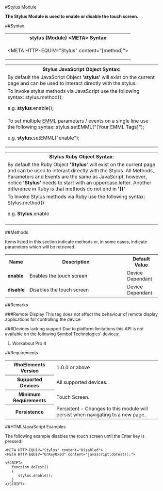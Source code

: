 
#Stylus Module

<b>
The Stylus Module is used to enable or disable the touch screen.
</b>

##Syntax

<table class="re-table"><tr><th class="tableHeading">stylus (Module) &lt;META&gt; Syntax
</th></tr><tr><td class="clsSyntaxCells clsOddRow"><p>&lt;META HTTP-EQUIV="Stylus" content="[method]"&gt;</p></td></tr></table>
<table class="re-table"><tr><th class="tableHeading">Stylus JavaScript Object Syntax:</th></tr><tr><td class="clsSyntaxCells clsOddRow">
By default the JavaScript Object <b>'stylus'</b> will exist on the current page and can be used to interact directly with the stylus.
</td></tr><tr><td class="clsSyntaxCells clsEvenRow">
To Invoke stylus methods via JavaScript use the following syntax: stylus.method();
<P />e.g. <b>stylus</b>.enable();
</td></tr><tr><td class="clsSyntaxCells clsEvenRow">							
To set multiple <a href="/rhoelements/EMMLOverview">EMML</a> parameters / events on a single line use the following syntax: stylus.setEMML("[Your EMML Tags]");
<P />
e.g. <b>stylus</b>.setEMML("enable");							
</td></tr></table>

<table class="re-table"><tr><th class="tableHeading">Stylus Ruby Object Syntax:</th></tr><tr><td class="clsSyntaxCells clsOddRow">
By default the Ruby Object <b>'Stylus'</b> will exist on the current page and can be used to interact directly with the Stylus. All Methods, Parameters and Events are the same as JavaScript, however, notice <b>'Stylus'</b> needs to start with an uppercase letter. Another difference in Ruby is that methods do not end in <b>'()'</b></td></tr><tr><td class="clsSyntaxCells clsEvenRow">
To Invoke Stylus methods via Ruby use the following syntax: Stylus.method()
<P />e.g. <b>Stylus</b>.enable</td></tr><tr><td class="clsSyntaxCells clsEvenRow" /></tr></table>


	

##Methods


Items listed in this section indicate methods or, in some cases, indicate parameters which will be retrieved.

<table class="re-table"><col width="10%" /><col width="68%" /><col width="22%" /><tr><th class="tableHeading">Name</th><th class="tableHeading">Description</th><th class="tableHeading">Default Value</th></tr><tr><td class="clsSyntaxCells clsOddRow"><b>enable</b></td><td class="clsSyntaxCells clsOddRow">Enables the touch screen</td><td class="clsSyntaxCells clsOddRow">Device Dependant</td></tr><tr><td class="clsSyntaxCells clsEvenRow"><b>disable</b></td><td class="clsSyntaxCells clsEvenRow">Disables the touch screen</td><td class="clsSyntaxCells clsEvenRow">Device Dependant</td></tr></table>





##Remarks


###Remote Display
This tag does not affect the behaviour of remote display applications for controlling the device

###Devices lacking support
Due to platform limitations this API is not available on the following Symbol Technologies' devices:

1. Workabout Pro 4


##Requirements

<table class="re-table"><tr><th class="tableHeading">RhoElements Version</th><td class="clsSyntaxCell clsEvenRow">1.0.0 or above
</td></tr><tr><th class="tableHeading">Supported Devices</th><td class="clsSyntaxCell clsOddRow">All supported devices.</td></tr><tr><th class="tableHeading">Minimum Requirements</th><td class="clsSyntaxCell clsOddRow">Touch Screen.</td></tr><tr><th class="tableHeading">Persistence</th><td class="clsSyntaxCell clsEvenRow">Persistent - Changes to this module will persist when navigating to a new page.</td></tr></table>


##HTML/JavaScript Examples

The following example disables the touch screen until the Enter key is pressed:

	<META HTTP-EQUIV="Stylus" content="Disabled">
	<META HTTP-EQUIV="OnKey0x0d" content="javascript:doTest();">
	
	<SCRIPT>
	   function doTest()
	   {
	      stylus.enable();
	   }
	</SCRIPT>
	


